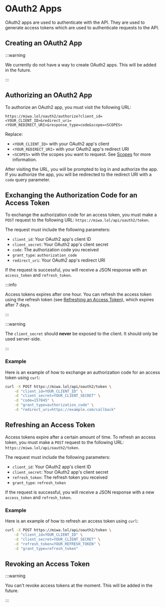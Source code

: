 # OAuth2 Apps

OAuth2 apps are used to authenticate with the API. They are used to generate access tokens which are used to authenticate requests to the API.

## Creating an OAuth2 App

:::warning

We currently do not have a way to create OAuth2 apps. This will be added in the future.

:::

## Authorizing an OAuth2 App

To authorize an OAuth2 app, you must visit the following URL:

```
https://miwa.lol/oauth2/authorize?client_id=<YOUR_CLIENT_ID>&redirect_uri=<YOUR_REDIRECT_URI>&response_type=code&scope=<SCOPES>
```

Replace:
- `<YOUR_CLIENT_ID>` with your OAuth2 app's client
- `<YOUR_REDIRECT_URI>` with your OAuth2 app's redirect URI
- `<SCOPES>` with the scopes you want to request. See [Scopes](/oauth2/scopes) for more information.

After visiting the URL, you will be prompted to log in and authorize the app. If you authorize the app, you will be redirected to the redirect URI with a `code` query parameter.

## Exchanging the Authorization Code for an Access Token

To exchange the authorization code for an access token, you must make a `POST` request to the following URL: `https://miwa.lol/api/oauth2/token`.

The request must include the following parameters:

- `client_id`: Your OAuth2 app's client ID
- `client_secret`: Your OAuth2 app's client secret
- `code`: The authorization code you received
- `grant_type`: `authorization_code`
- `redirect_uri`: Your OAuth2 app's redirect URI

If the request is successful, you will receive a JSON response with an `access_token` and `refresh_token`.

:::info

Access tokens expires after one hour. You can refresh the access token using the refresh token (see [Refreshing an Access Token](#refreshing-an-access-token)), which expires after 7 days.

:::

:::warning

The `client_secret` should **never** be exposed to the client. It should only be used server-side.

:::

### Example

Here is an example of how to exchange an authorization code for an access token using `curl`:

```bash
curl -X POST https://miwa.lol/api/oauth2/token \
    -d "client_id=YOUR_CLIENT_ID" \
    -d "client_secret=YOUR_CLIENT_SECRET" \
    -d "code=157845" \
    -d "grant_type=authorization_code" \
    -d "redirect_uri=https://example.com/callback"
```

## Refreshing an Access Token

Access tokens expire after a certain amount of time. To refresh an access token, you must make a `POST` request to the following URL: `https://miwa.lol/api/oauth2/token`.

The request must include the following parameters:
- `client_id`: Your OAuth2 app's client ID
- `client_secret`: Your OAuth2 app's client secret
- `refresh_token`: The refresh token you received
- `grant_type`: `refresh_token`

If the request is successful, you will receive a JSON response with a new `access_token` and `refresh_token`.

### Example

Here is an example of how to refresh an access token using `curl`:

```bash
curl -X POST https://miwa.lol/api/oauth2/token \
    -d "client_id=YOUR_CLIENT_ID" \
    -d "client_secret=YOUR_CLIENT_SECRET" \
    -d "refresh_token=YOUR_REFRESH_TOKEN" \
    -d "grant_type=refresh_token"
```

## Revoking an Access Token

:::warning

You can't revoke access tokens at the moment. This will be added in the future.

:::